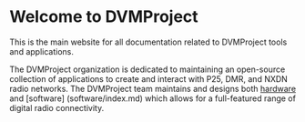 # Welcome to DVMProject

This is the main website for all documentation related to DVMProject tools and applications.

The DVMProject organization is dedicated to maintaining an open-source collection of applications
to create and interact with P25, DMR, and NXDN radio networks. The DVMProject team maintains and
designs both [hardware](hardware/index.md) and [software] (software/index.md) which allows for
a full-featured range of digital radio connectivity.

```{tableofcontents}
```
